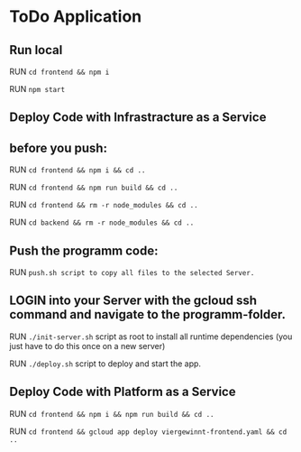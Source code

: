 # ToDo Application

## Run local

RUN `cd frontend && npm i`

RUN `npm start`



## Deploy Code with Infrastracture as a Service

## before you push:

RUN `cd frontend && npm i && cd ..`

RUN `cd frontend && npm run build && cd ..`

RUN `cd frontend && rm -r node_modules && cd ..`

RUN `cd backend && rm -r node_modules && cd ..`

## Push the programm code:

RUN `push.sh script to copy all files to the selected Server.`

## LOGIN into your Server with the gcloud ssh command and navigate to the programm-folder.

RUN `./init-server.sh` script as root to install all runtime dependencies (you just have to do this once on a new server)

RUN `./deploy.sh` script to deploy and start the app.




## Deploy Code with Platform as a Service

RUN `cd frontend && npm i && npm run build && cd ..`

RUN `cd frontend && gcloud app deploy viergewinnt-frontend.yaml && cd ..`


